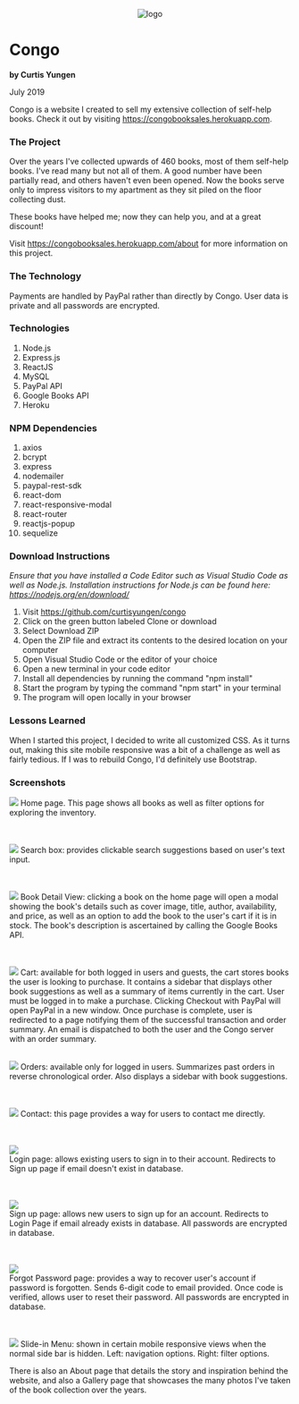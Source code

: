 <p align="center">
  <img src="./client/src/images/congo-square.png" alt="logo"/>
</p>

# Congo
**by Curtis Yungen**

July 2019

Congo is a website I created to sell my extensive collection of self-help books. Check it out by visiting https://congobooksales.herokuapp.com.

### The Project

Over the years I've collected upwards of 460 books, most of them self-help books. I've read many but not all of them. A good number have been partially read, and others haven't even been opened. Now the books serve only to impress visitors to my apartment as they sit piled on the floor collecting dust.

These books have helped me; now they can help you, and at a great discount!

Visit https://congobooksales.herokuapp.com/about for more information on this project. 

### The Technology

Payments are handled by PayPal rather than directly by Congo. User data is private and all passwords are encrypted.

### Technologies
1) Node.js
2) Express.js
3) ReactJS
4) MySQL
5) PayPal API
6) Google Books API
7) Heroku

### NPM Dependencies
1) axios
2) bcrypt
3) express
4) nodemailer 
5) paypal-rest-sdk
6) react-dom
7) react-responsive-modal
8) react-router
9) reactjs-popup
10) sequelize

### Download Instructions

*Ensure that you have installed a Code Editor such as Visual Studio Code as well as Node.js.
Installation instructions for Node.js can be found here: https://nodejs.org/en/download/*

1) Visit https://github.com/curtisyungen/congo
2) Click on the green button labeled Clone or download
3) Select Download ZIP
4) Open the ZIP file and extract its contents to the desired location on your computer
5) Open Visual Studio Code or the editor of your choice
6) Open a new terminal in your code editor
7) Install all dependencies by running the command "npm install"
8) Start the program by typing the command "npm start" in your terminal
9) The program will open locally in your browser

### Lessons Learned
When I started this project, I decided to write all customized CSS. As it turns out, making this site mobile responsive was a bit of a challenge as well as fairly tedious. If I was to rebuild Congo, I'd definitely use Bootstrap. 

### Screenshots

![](client/src/images/screenshots/home.png)
Home page. This page shows all books as well as filter options for exploring the inventory.  
<br/><br/> 

![](client/src/images/screenshots/suggestions.png)
Search box: provides clickable search suggestions based on user's text input.  
<br/><br/> 

![](client/src/images/screenshots/book.png)
Book Detail View: clicking a book on the home page will open a modal showing the book's details such as cover image, title, author, availability, and price, as well as an option to add the book to the user's cart if it is in stock. The book's description is ascertained by calling the Google Books API.  
<br/><br/> 

![](client/src/images/screenshots/cart.png)
Cart: available for both logged in users and guests, the cart stores books the user is looking to purchase. It contains a sidebar that displays other book suggestions as well as a summary of items currently in the cart. User must be logged in to make a purchase. Clicking Checkout with PayPal will open PayPal in a new window. Once purchase is complete, user is redirected to a page notifying them of the successful transaction and order summary. An email is dispatched to both the user and the Congo server with an order summary.
<br/><br/> 

![](client/src/images/screenshots/orders.png)
Orders: available only for logged in users. Summarizes past orders in reverse chronological order. Also displays a sidebar with book suggestions.  
<br/><br/> 

![](client/src/images/screenshots/contact.png)
Contact: this page provides a way for users to contact me directly.  
<br/><br/> 

![](client/src/images/screenshots/signin.png)  
Login page: allows existing users to sign in to their account. Redirects to Sign up page if email doesn't exist in database.  
<br/><br/> 

![](client/src/images/screenshots/create.png)  
Sign up page: allows new users to sign up for an account. Redirects to Login Page if email already exists in database. All passwords are encrypted in database.  
<br/><br/> 

![](client/src/images/screenshots/forgot.png)  
Forgot Password page: provides a way to recover user's account if password is forgotten. Sends 6-digit code to email provided. Once code is verified, allows user to reset their password. All passwords are encrypted in database.  
<br/><br/> 

![](client/src/images/screenshots/slideInMenu.png)
Slide-in Menu: shown in certain mobile responsive views when the normal side bar is hidden. Left: navigation options. Right: filter options.

There is also an About page that details the story and inspiration behind the website, and also a Gallery page that showcases the many photos I've taken of the book collection over the years. 
